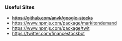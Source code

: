 ### Useful Sites
* ~~https://github.com/anvk/google-stocks~~
* https://www.npmjs.com/package/markitondemand
* https://www.npmjs.com/package/twit
* https://twitter.com/financestockbot
